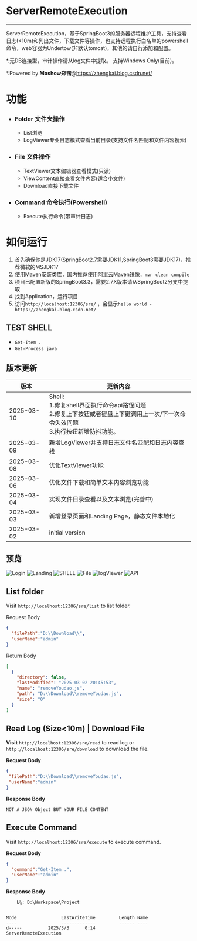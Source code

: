 # ServerRemoteExecution
----
ServerRemoteExecution，基于SpringBoot3的服务器远程维护工具，支持查看日志(<10m)和列出文件，下载文件等操作，也支持远程执行白名单的powershell命令，web容器为Undertow(非默认tomcat)，其他的请自行添加和配置。

*.无DB连接型，审计操作请从log文件中提取。 支持Windows Only(目前)。

*.Powered by **Moshow郑锴**@https://zhengkai.blog.csdn.net/

# 功能
- ### Folder 文件夹操作
    - List浏览
    - LogViewer专业日志模式查看当前目录(支持文件名匹配和文件内容搜索)
- ### File 文件操作
    - TextViewer文本编辑器查看模式(只读)
    - ViewContent直接查看文件内容(适合小文件)
    - Download直接下载文件
- ### Command 命令执行(Powershell)
    - Execute执行命令(带审计日志)



# 如何运行
1. 首先确保你是JDK17(SpringBoot2.7需要JDK11,SpringBoot3需要JDK17)，推荐微软的MSJDK17
2. 使用Maven安装类库，国内推荐使用阿里云Maven镜像，`mvn clean compile`
3. 项目已配置新版的SpringBoot3.3，需要2.7X版本请从SpringBoot2分支中提取
4. 找到Application，运行项目
5. 访问`http://localhost:12306/sre/` ，会显示`hello world - https://zhengkai.blog.csdn.net/`



TEST SHELL
----
- `Get-Item .`
- `Get-Process java`

版本更新
----
| 版本         | 更新内容                                                                                |
|------------|-------------------------------------------------------------------------------------|
| 2025-03-10 | Shell:<br>1.修复shell界面执行命令api路径问题<br>2.修复上下按钮或者键盘上下键调用上一次/下一次命令失效问题<br>3.执行按钮新增防抖功能。 |
| 2025-03-09 | 新增LogViewer并支持日志文件名匹配和日志内容查找                                                        |
| 2025-03-08 | 优化TextViewer功能                                                                      |
| 2025-03-06 | 优化文件下载和简单文本内容浏览功能                                                                   |
| 2025-03-04 | 实现文件目录查看以及文本浏览(完善中)                                                                 |
| 2025-03-03 | 新增登录页面和Landing Page，静态文件本地化                                                         |
| 2025-03-02 | initial version                                                                     |

预览
----
![Login](img0.png)
![Landing](img4.png)
![SHELL](img1.png)
![File](img2.png)
![logViewer](img_logViewer.png)
![API](img3.png)


List folder
----
Visit `http://localhost:12306/sre/list` to list folder.

Request Body
```json
{
  "filePath":"D:\\Download\\",
  "userName":"admin"
}
```

Return Body
```json
[
  {
    "directory": false,
    "lastModified": "2025-03-02 20:45:53",
    "name": "removeYoudao.js",
    "path": "D:\\Download\\removeYoudao.js",
    "size": "0"
  }
]
```



Read Log (Size<10m) | Download File
----
**Visit** `http://localhost:12306/sre/read` to read log or `http://localhost:12306/sre/download` to download the file.

**Request Body**
```json
{
 "filePath":"D:\\Download\\removeYoudao.js",
 "userName":"admin"
}
```

**Response Body**
```text
NOT A JSON Object BUT YOUR FILE CONTENT
```

Execute Command
----
Visit `http://localhost:12306/sre/execute` to execute command.

**Request Body**
```json
{
  "command":"Get-Item .",
  "userName":"admin"
}
```

**Response Body**
```text
    Ŀ¼: D:\Workspace\Project


Mode                 LastWriteTime         Length Name                                                                 
----                 -------------         ------ ----                                                                 
d-----          2025/3/3      0:14                ServerRemoteExecution                                                
```